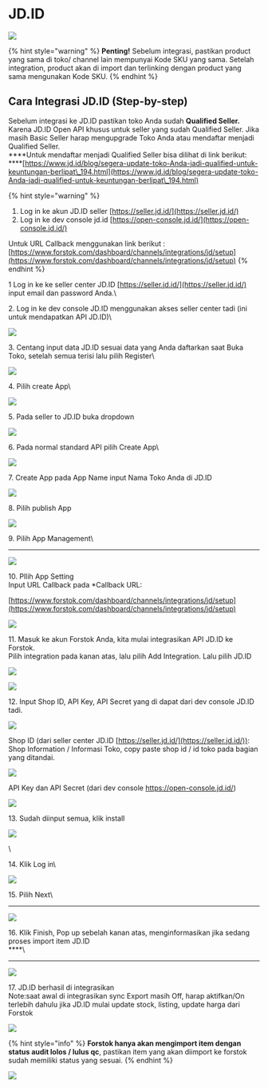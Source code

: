 # JD.ID

![](../../.gitbook/assets/screen-shot-2021-05-31-at-1.13.24-pm.png)

{% hint style="warning" %}
**Penting!**  Sebelum integrasi, pastikan product yang sama di toko/ channel lain mempunyai Kode SKU yang sama. Setelah integration, product akan di import dan terlinking dengan product yang sama mengunakan Kode SKU.
{% endhint %}

## Cara Integrasi JD.ID (Step-by-step)

Sebelum integrasi ke JD.ID pastikan toko Anda sudah **Qualified Seller.** Karena JD.ID Open API khusus untuk seller yang sudah Qualified Seller. Jika masih Basic Seller harap mengupgrade Toko Anda atau mendaftar menjadi Qualified Seller.\
****Untuk mendaftar menjadi Qualified Seller bisa dilihat di link berikut:\
****[https://www.jd.id/blog/segera-update-toko-Anda-jadi-qualified-untuk-keuntungan-berlipat\_194.html](https://www.jd.id/blog/segera-update-toko-Anda-jadi-qualified-untuk-keuntungan-berlipat\_194.html)

{% hint style="warning" %}
1. Log in ke akun JD.ID seller [https://seller.jd.id/](https://seller.jd.id/)
2. Log in ke dev console jd.id [https://open-console.jd.id/](https://open-console.jd.id/)

Untuk URL Callback menggunakan link berikut : [https://www.forstok.com/dashboard/channels/integrations/jd/setup](https://www.forstok.com/dashboard/channels/integrations/jd/setup)
{% endhint %}



1 Log in ke ke seller center JD.ID [https://seller.jd.id/](https://seller.jd.id/) input email dan password Anda.\


2\. Log in ke dev console JD.ID menggunakan akses seller center tadi (ini untuk mendapatkan API JD.ID)\


![](../../.gitbook/assets/2.jpeg)

3\. Centang input data JD.ID sesuai data yang Anda daftarkan saat Buka Toko, setelah semua terisi lalu pilih Register\


![](../../.gitbook/assets/3.jpeg)

4\. Pilih create App\


![](../../.gitbook/assets/5.jpeg)

5\. Pada seller to JD.ID buka dropdown

![](../../.gitbook/assets/6.jpeg)

6\. Pada normal standard API pilih Create App\


![](../../.gitbook/assets/7.jpeg)

7\. Create App pada App Name input Nama Toko Anda di JD.ID

![](<../../.gitbook/assets/image (410).png>)

8\. Pilih publish App

![](../../.gitbook/assets/8.jpeg)

9\. Pilih App Management\
****

![](../../.gitbook/assets/9.jpeg)

10\. PIlih App Setting\
Input URL Callback pada \*Callback URL:

[https://www.forstok.com/dashboard/channels/integrations/jd/setup](https://www.forstok.com/dashboard/channels/integrations/jd/setup)

![](../../.gitbook/assets/10.jpeg)

11\. Masuk ke akun Forstok Anda, kita mulai integrasikan API JD.ID ke Forstok.\
Pilih integration pada kanan atas, lalu pilih Add Integration. Lalu pilih JD.ID

![](../../.gitbook/assets/11.jpeg)

![](<../../.gitbook/assets/image (409).png>)

12\. Input Shop ID, API Key, API Secret yang di dapat dari dev console JD.ID tadi.

![](<../../.gitbook/assets/shop id api key api secret jdid.jpg>)

Shop ID (dari seller center JD.ID [https://seller.jd.id/](https://seller.jd.id/)): Shop Information / Informasi Toko, copy paste shop id / id toko pada bagian yang ditandai.

![](<../../.gitbook/assets/shop id jdid.jpg>)

API Key dan API Secret (dari dev console https://open-console.jd.id/)

![](../../.gitbook/assets/13.jpeg)

13\. Sudah diinput semua, klik install

![](../../.gitbook/assets/15.jpeg)

\


14\. Klik Log in\


![](<../../.gitbook/assets/155 (1).jpeg>)

15\. Pilih Next\
****

![](<../../.gitbook/assets/16 (1).jpeg>)

16\. Klik Finish, Pop up sebelah kanan atas, menginformasikan jika sedang proses import item JD.ID\
****\
****

![](../../.gitbook/assets/19.jpeg)

17\. JD.ID berhasil di integrasikan\
Note:saat awal di integrasikan sync Export masih Off, harap aktifkan/On terlebih dahulu jika JD.ID mulai update stock, listing, update harga dari Forstok

![](<../../.gitbook/assets/settings jdid (1).jpg>)

{% hint style="info" %}
**Forstok hanya akan mengimport item dengan status audit lolos / lulus qc**, pastikan item yang akan diimport ke forstok sudah memiliki status yang sesuai.
{% endhint %}

![](<../../.gitbook/assets/in stock active qc passed jd id.jpg>)
